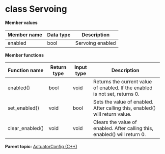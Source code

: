 # class Servoing

 **Member values** 

|Member name|Data type|Description|
|-----------|---------|-----------|
|enabled|bool|Servoing enabled|

 **Member functions** 

|Function name|Return type|Input type|Description|
|-------------|-----------|----------|-----------|
|enabled\(\)|bool|void|Returns the current value of enabled. If the enabled is not set, returns 0.|
|set\_enabled\(\)|void|bool|Sets the value of enabled. After calling this, enabled\(\) will return value.|
|clear\_enabled\(\)|void|void|Clears the value of enabled. After calling this, enabled\(\) will return 0.|

**Parent topic:** [ActuatorConfig \(C++\)](../../summary_pages/ActuatorConfig.md)

